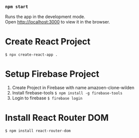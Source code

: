 ### `npm start`

Runs the app in the development mode.<br />
Open [http://localhost:3000](http://localhost:3000) to view it in the browser.

# Create React Project
`$ npx create-react-app .`

# Setup Firebase Project
1. Create Project in Firebase with name amazoen-clone-wilden
2. Install firebase-tools
`$ npm install -g firebase-tools`
3. Login to firebase
`$ firebase login`

# Install React Router DOM
`$ npm install react-router-dom`